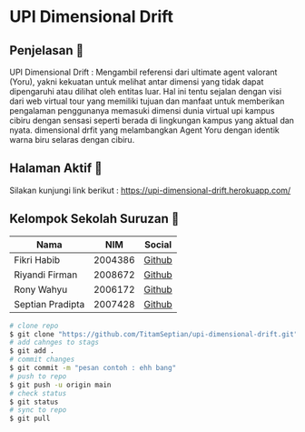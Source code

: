 # UPI Dimensional Drift

## Penjelasan :speech_balloon:

UPI Dimensional Drift : Mengambil referensi dari ultimate agent valorant (Yoru), yakni kekuatan untuk melihat antar dimensi yang tidak dapat dipengaruhi atau dilihat oleh entitas luar. Hal ini tentu sejalan dengan visi dari web virtual tour yang memiliki tujuan dan manfaat untuk memberikan pengalaman penggunanya memasuki dimensi dunia virtual upi kampus cibiru dengan sensasi seperti berada di lingkungan kampus yang aktual dan nyata. dimensional drfit yang melambangkan Agent Yoru dengan identik warna biru selaras dengan cibiru.

## Halaman Aktif :mag_right:

Silakan kunjungi link berikut :
https://upi-dimensional-drift.herokuapp.com/

## Kelompok Sekolah Suruzan :mag_right:

| Nama             | NIM     | Social                                     |
| ---------------- | ------- | ------------------------------------------ |
| Fikri Habib      | 2004386 | [Github](https://github.com/FikriEbods)    |
| Riyandi Firman   | 2008672 | [Github](https://github.com/riyandifirman) |
| Rony Wahyu       | 2006172 | [Github](https://github.com/ronywahyuu)    |
| Septian Pradipta | 2007428 | [Github](https://github.com/TitamSeptian)  |

```bash
# clone repo
$ git clone "https://github.com/TitamSeptian/upi-dimensional-drift.git"
# add cahnges to stags
$ git add .
# commit changes
$ git commit -m "pesan contoh : ehh bang"
# push to repo
$ git push -u origin main
# check status
$ git status
# sync to repo
$ git pull
```

